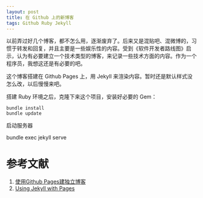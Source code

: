 ```yaml
---
layout: post
title: 在 Github 上的新博客
tags: Github Ruby Jekyll
---
```


以前弄过好几个博客，都不怎么用，逐渐废弃了。后来又是混贴吧、混微博的，习惯于转发和回复，并且主要是一些娱乐性的内容。受到《软件开发者路线图》启示，认为有必要建立一个技术类型的博客，来记录一些技术方面的内容。作为一个程序员，我想这还是有必要的吧。

这个博客搭建在 Github Pages 上，用 Jekyll 来渲染内容。暂时还是默认样式没怎么改，以后慢慢来吧。

搭建 Ruby 环境之后，克隆下来这个项目，安装好必要的 Gem：

	bundle install
	bundle update

启动服务器

  bundle exec jekyll serve

# 参考文献

1. [使用Github Pages建独立博客](http://beiyuu.com/github-pages/)
2. [Using Jekyll with Pages](https://help.github.com/articles/using-jekyll-with-pages/)
